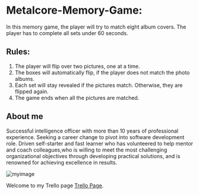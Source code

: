 # Metalcore-Memory-Game:

In this memory game, the player will try to match eight album covers. The player has to complete all sets under 60 seconds.

## Rules:

1. The player will flip over two pictures, one at a time.
2. The boxes will automatically flip, if the player does not match the photo albums.
3. Each set will stay revealed if the pictures match. Otherwise, they are flipped again.
4. The game ends when all the pictures are matched.

## About me

Successful intelligence officer with more than 10 years of professional experience. Seeking a career change to pivot into software development role. Driven self-starter and fast learner who has volunteered to help mentor and coach colleagues,who is willing to meet the most challenging organizational objectives through developing practical solutions, and is renowned for achieving excellence in results.

![myimage](MY_Image.png)

Welcome to my Trello page [Trello Page](https://trello.com/b/9Jo1dEMg/do-you-know-metalcore).
